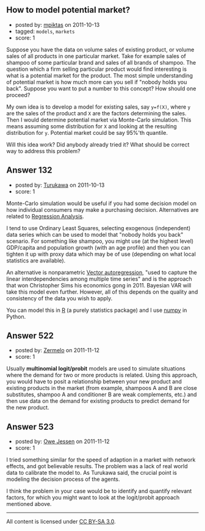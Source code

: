 ## How to model potential market?

- posted by: [mpiktas](https://stackexchange.com/users/-1/95-mpiktas) on 2011-10-13
- tagged: `models`, `markets`
- score: 1

Suppose you have the data on volume sales of existing product, or volume sales of all products in one particular market. Take for example sales of shampoo of some particular brand and sales of all brands of shampoo. The question which a firm selling particular product would find interesting is what is a potential market for the product. The most simple understanding of potential market is how much more can you sell if "nobody holds you back". Suppose you want to put a number to this concept? How should one proceed?

My own idea is to develop a model for existing sales, say `y=f(X)`, where `y` are the sales of the product and `X` are the factors determining the sales. Then I would determine potential market via Monte-Carlo simulation. This means assuming some distribution for `X` and looking at the resulting distribution for `y`. Potential market could be say 95%'th quantile.

Will this idea work? Did anybody already tried it? What should be correct way to address this problem?


## Answer 132

- posted by: [Turukawa](https://stackexchange.com/users/-1/48-turukawa) on 2011-10-13
- score: 1

<p>Monte-Carlo simulation would be useful if you had some decision model on how individual consumers may make a purchasing decision.  Alternatives are related to <a href="http://en.wikipedia.org/wiki/Regression_analysis" rel="nofollow">Regression Analysis</a>.</p>

<p>I tend to use Ordinary Least Squares, selecting exogenous (independent) data series which can be used to model that "nobody holds you back" scenario.  For something like shampoo, you might use (at the highest level) GDP/capita and population growth (with an age profile) and then you can tighten it up with proxy data which may be of use (depending on what local statistics are available).</p>

<p>An alternative is nonparametric <a href="http://en.wikipedia.org/wiki/Vector_autoregression" rel="nofollow">Vector autoregression</a>, "used to capture the linear interdependencies among multiple time series" and is the approach that won Christopher Sims his economics gong in 2011. Bayesian VAR will take this model even further. However, all of this depends on the quality and consistency of the data you wish to apply.</p>

<p>You can model this in <a href="http://www.r-project.org/" rel="nofollow">R</a> (a purely statistics package) and I use <a href="http://numpy.scipy.org/" rel="nofollow">numpy</a> in Python.</p>



## Answer 522

- posted by: [Zermelo](https://stackexchange.com/users/-1/68-zermelo) on 2011-11-12
- score: 1

Usually **multinomial logit/probit** models are used to simulate situations where the demand for two or more products is related. Using this approach, you would have to posit a relationship between your new product and existing products in the market (from example, shampoos A and B are close substitutes, shampoo A and conditioner B are weak complements, etc.) and then use data on the demand for existing products to predict demand for the new product.


## Answer 523

- posted by: [Owe Jessen](https://stackexchange.com/users/-1/81-owe-jessen) on 2011-11-12
- score: 1

I tried something similar for the speed of adaption in a market with network effects, and got believable results. The problem was a lack of real world data to calibrate the model to. As Turukawa said, the crucial point is modeling the decision process of the agents. 

I think the problem in your case would be to identify and quantify relevant factors, for which you might want to look at the logit/probit approach mentioned above. 



---

All content is licensed under [CC BY-SA 3.0](https://creativecommons.org/licenses/by-sa/3.0/).
